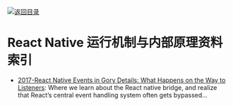 [![返回目录](https://parg.co/UGo)](https://parg.co/b4z) 
# React Native 运行机制与内部原理资料索引

* [2017-React Native Events in Gory Details: What Happens on the Way to Listeners](https://parg.co/UCD): Where we learn about the React native bridge, and realize that React’s central event handling system often gets bypassed…
